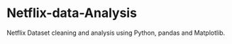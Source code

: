 # Netflix-data-Analysis
Netflix Dataset cleaning and analysis using Python, pandas and Matplotlib. 
